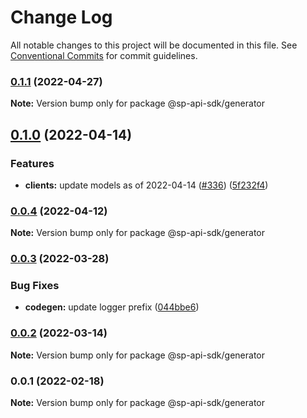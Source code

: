 # Change Log

All notable changes to this project will be documented in this file.
See [Conventional Commits](https://conventionalcommits.org) for commit guidelines.

### [0.1.1](https://github.com/bizon/selling-partner-api-sdk/compare/@sp-api-sdk/generator@0.1.0...@sp-api-sdk/generator@0.1.1) (2022-04-27)

**Note:** Version bump only for package @sp-api-sdk/generator

## [0.1.0](https://github.com/bizon/selling-partner-api-sdk/compare/@sp-api-sdk/generator@0.0.4...@sp-api-sdk/generator@0.1.0) (2022-04-14)

### Features

* **clients:** update models as of 2022-04-14 ([#336](https://github.com/bizon/selling-partner-api-sdk/issues/336)) ([5f232f4](https://github.com/bizon/selling-partner-api-sdk/commit/5f232f43cd5a5873fd064276f1f19ae77a7048fe))

### [0.0.4](https://github.com/bizon/selling-partner-api-sdk/compare/@sp-api-sdk/generator@0.0.3...@sp-api-sdk/generator@0.0.4) (2022-04-12)

**Note:** Version bump only for package @sp-api-sdk/generator

### [0.0.3](https://github.com/bizon/selling-partner-api-sdk/compare/@sp-api-sdk/generator@0.0.2...@sp-api-sdk/generator@0.0.3) (2022-03-28)

### Bug Fixes

* **codegen:** update logger prefix ([044bbe6](https://github.com/bizon/selling-partner-api-sdk/commit/044bbe65b23ec5f6941fe41d30955e95f49d4b11))

### [0.0.2](https://github.com/bizon/selling-partner-api-sdk/compare/@sp-api-sdk/generator@0.0.1...@sp-api-sdk/generator@0.0.2) (2022-03-14)

**Note:** Version bump only for package @sp-api-sdk/generator

### 0.0.1 (2022-02-18)

**Note:** Version bump only for package @sp-api-sdk/generator
